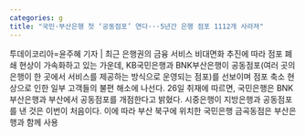```yaml
---
categories: g
title: "국민·부산은행 첫 ‘공동점포’ 연다···5년간 은행 점포 1112개 사라져"
---
```

투데이코리아=윤주혜 기자 | 최근 은행권의 금융 서비스 비대면화 추진에 따라 점포 폐쇄 현상이 가속화하고 있는 가운데, KB국민은행과 BNK부산은행이 공동점포(여러 곳의 은행이 한 곳에서 서비스를 제공하는 방식으로 운영되는 점포)를 선보이며 점포 축소 현상으로 인한 일부 고객들의 불편 해소에 나선다. 26일  취재에 따르면, 국민은행은 BNK부산은행과 부산에서 공동점포를 개점한다고 밝혔다. 시중은행이 지방은행과 공동점포를 낸 것은 이번이 처음이다. 이에 따라 부산 북구에 위치한 국민은행 금곡동점은 부산은행과 함께 사용